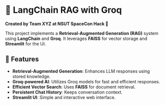 # 🧠 LangChain RAG with Groq  

**Created by Team XYZ at NSUT SpaceCon Hack 🚀**  

This project implements a **Retrieval-Augmented Generation (RAG)** system using **LangChain** and **Groq**. It leverages **FAISS** for vector storage and **Streamlit** for the UI.  

## 🚀 Features  

- **Retrieval-Augmented Generation**: Enhances LLM responses using stored knowledge.  
- **Groq-powered AI**: Utilizes Groq models for fast and efficient responses.  
- **Efficient Vector Search**: Uses **FAISS** for document retrieval.  
- **Persistent Chat History**: Keeps conversation context.  
- **Streamlit UI**: Simple and interactive web interface. 
